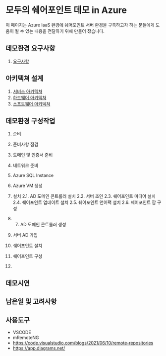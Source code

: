 # 모두의 쉐어포인트 데모 in Azure
이 페이지는 Azure IaaS 환경에 쉐어포인트 서버 환경을 구축하고자 하는 분들에게 도움이 될 수 있는 내용을 전달하기 위해 만들어 졌습니다.


## 데모환경 요구사항
1. [요구사항](1.Requirements)

## 아키텍쳐 설계
1. [서비스 아키텍쳐](2.Architecture/Architecture_Service.md)
2. [하드웨어 아키텍쳐](2.Architecture/Architecture_Hardware.md)
3. [소프트웨어 아키텍쳐](2.Architecture/Architecture_Software.md)

## 데모환경 구성작업
1. 준비
  1. 준비사항 점검
  2. 도메인 및 인증서 준비
  3. 네트워크 준비
  4. Azure SQL Instance
  5. Azure VM 생성

2. 설치
2.1. AD 도메인 콘트롤러 설치
2.2. 서버 조인
2.3. 쉐어포인트 미디어 설치
2.4. 쉐어포인트 업데이트 설치
2.5. 쉐어포인트 언어팩 설치
2.6. 쉐어포인트 팜 구성


4. 7. AD 도메인 콘트롤러 생성
8. 서버 AD 가입
9. 쉐어포인트 설치
10. 쉐어포인트 구성
11. 

## 데모시연

## 남은일 및 고려사항


## 사용도구
* VSCODE
* mRemoteNG
* https://code.visualstudio.com/blogs/2021/06/10/remote-repositories 
* https://app.diagrams.net/ 
